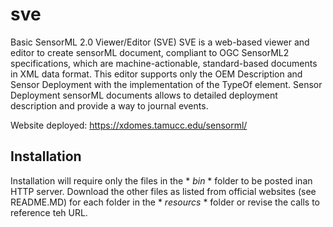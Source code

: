 # sve
Basic SensorML 2.0 Viewer/Editor (SVE)
SVE is a web-based viewer and editor to create sensorML document, compliant to OGC SensorML2 specifications, which are machine-actionable, standard-based documents in XML data format. This editor supports only the OEM Description and Sensor Deployment with the implementation of the TypeOf element. Sensor Deployment sensorML documents allows to detailed deployment description and provide a way to journal events.

Website deployed: https://xdomes.tamucc.edu/sensorml/

## Installation
Installation will require only the files in the * *bin* * folder to be posted inan HTTP server. Download the other files as listed from official websites (see README.MD) for each folder in the * *resourcs* * folder or revise the calls to reference teh URL.
